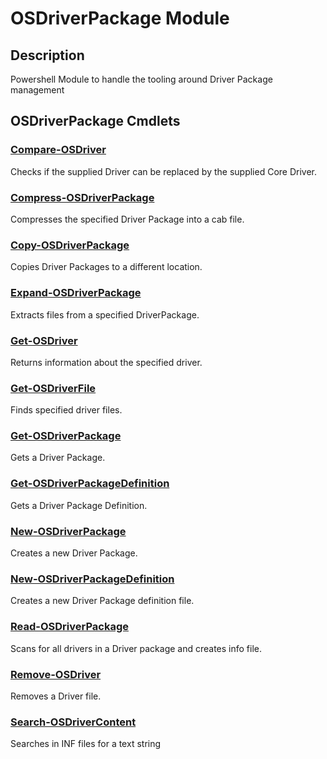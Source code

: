 ﻿---
Module Name: OSDriverPackage
Module Guid: 882400f5-c8c3-430f-a454-17eaec20a708
Download Help Link: https://github.com/MaikKoster/OSDriverPackage//blob/master/docs/OSDriverPackage.md
Help Version: 0.1.0
Locale: en-US
---

# OSDriverPackage Module
## Description
Powershell Module to handle the tooling around Driver Package management

## OSDriverPackage Cmdlets
### [Compare-OSDriver](Compare-OSDriver.md)
Checks if the supplied Driver can be replaced by the supplied Core Driver.

### [Compress-OSDriverPackage](Compress-OSDriverPackage.md)
Compresses the specified Driver Package into a cab file.

### [Copy-OSDriverPackage](Copy-OSDriverPackage.md)
Copies Driver Packages to a different location.

### [Expand-OSDriverPackage](Expand-OSDriverPackage.md)
Extracts files from a specified DriverPackage.

### [Get-OSDriver](Get-OSDriver.md)
Returns information about the specified driver.

### [Get-OSDriverFile](Get-OSDriverFile.md)
Finds specified driver files.

### [Get-OSDriverPackage](Get-OSDriverPackage.md)
Gets a Driver Package.

### [Get-OSDriverPackageDefinition](Get-OSDriverPackageDefinition.md)
Gets a Driver Package Definition.

### [New-OSDriverPackage](New-OSDriverPackage.md)
Creates a new Driver Package.

### [New-OSDriverPackageDefinition](New-OSDriverPackageDefinition.md)
Creates a new Driver Package definition file.

### [Read-OSDriverPackage](Read-OSDriverPackage.md)
Scans for all drivers in a Driver package and creates info file.

### [Remove-OSDriver](Remove-OSDriver.md)
Removes a Driver file.

### [Search-OSDriverContent](Search-OSDriverContent.md)
Searches in INF files for a text string


